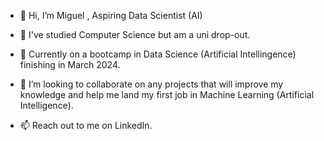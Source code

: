 - 👋 Hi, I’m Miguel , Aspiring Data Scientist (AI)

  
- 👀 I've studied Computer Science but am a uni drop-out.
- 🌱 Currently on a bootcamp in Data Science (Artificial Intellingence) finishing in March 2024.
- 💞️ I’m looking to collaborate on any projects that will improve my knowledge and help me land my first job in Machine Learning (Artificial Intelligence).
- 📫 Reach out to me on LinkedIn.

<!---
mikezvd/mikezvd is a ✨ special ✨ repository because its `README.md` (this file) appears on your GitHub profile.
You can click the Preview link to take a look at your changes.
--->
